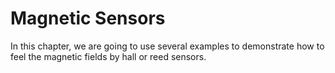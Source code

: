 # Magnetic Sensors

In this chapter, we are going to use several examples to demonstrate how to feel the magnetic fields by hall or reed sensors.

